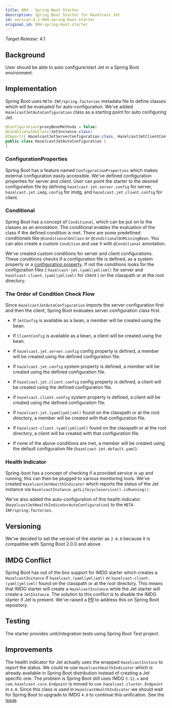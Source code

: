 ```yaml
---
title: 004 - Spring Boot Starter
description: Spring Boot Starter for Hazelcast Jet
id: version-4.1-004-spring-boot-starter
original_id: 004-spring-boot-starter
---
```


*Target Release*: 4.1

## Background

User should be able to auto configure/start Jet in a Spring Boot
environment.

## Implementation

Spring Boot uses `META-INF/spring.factories` metadata file to define
classes which will be evaluated for auto-configuration. We've added
`HazelcastJetAutoConfiguration` class as a starting point for auto
configuring Jet.

```java
@Configuration(proxyBeanMethods = false)
@ConditionalOnClass(JetInstance.class)
@Import({ HazelcastJetServerConfiguration.class, HazelcastJetClientConfiguration.class })
public class HazelcastJetAutoConfiguration {
}
```

### ConfigurationProperties

Spring Boot has a feature named `ConfigurationProperties` which makes
external configuration easily accessible. We've defined configuration
properties for server and client. User can point the starter to the
desired configuration file by defining `hazelcast.jet.server.config`
for server, `hazelcast.jet.imdg.config` for imdg, and
`hazelcast.jet.client.config` for client.

### Conditional

Spring Boot has a concept of `Conditional`, which can be put on to the
classes as an annotation. The conditional enables the evaluation of the
class if the defined condition is met. There are some predefined
conditionals like `@ConditionalOnClass` or `@ConditionalOnMissingBean`.
You can also create a custom `Condition` and use it with `@Conditional`
annotation.

We've created custom conditions for server and client configurations.
These conditions checks if a configuration file is defined, as a system
property or a [configuration property](#configurationproperties). If
not the conditions looks for the configuration files
( `hazelcast-jet.(yaml|yml|xml)` for server and
`hazelcast-client.(yaml|yml|xml)` for client ) on the classpath or at
the root directory.

### The Order of Condition Check Flow

Since `HazelcastJetAutoConfiguration` imports the server configuration
first and then the client, Spring Boot evaluates server configuration
class first.

- If `JetConfig` is available as a bean, a member will be created using
  the bean.
  
- If `ClientConfig` is available as a bean, a client will be created
  using the bean.

- If `hazelcast.jet.server.config` config property is defined, a member
  will be created using the defined configuration file.

- If `hazelcast.jet.config` system property is defined, a member will
  be created using the defined configuration file.

- If `hazelcast.jet.client.config` config property is defined, a client
  will be created using the defined configuration file.

- If `hazelcast.client.config` system property is defined, a client
  will be created using the defined configuration file.

- If `hazelcast-jet.(yaml|yml|xml)` found on the classpath or at the
  root directory, a member will be created with that configuration file.

- If `hazelcast-client.(yaml|yml|xml)` found on the classpath or at the
  root directory, a client will be created with that configuration file.

- If none of the above conditions are met, a member will be  created
  using the default configuration file (`hazelcast-jet-default.yaml`).

### Health Indicator

Spring-boot has a concept of checking if a provided service is up and
running, this can then be plugged to various monitoring tools. We've
created `HazelcastJetHealthIndicator` which reports the status of the
Jet instance via `HazelcastInstance.getLifecycleservice().isRunning()`.

We've also added the auto-configuration of this health indicator
(`HazelcastJetHealthIndicatorAutoConfiguration`) to the
`META-INF/spring.factories`.

## Versioning

We've decided to set the version of the starter as `2.0.0` because it
is compatible with Spring Boot 2.0.0 and above.

## IMDG Conflict

Spring Boot has out of the box support for IMDG starter which creates a
`HazelcastInstance` if `hazelcast.(yaml|yml|xml)` or
`hazelcast-client.(yaml|yml|xml)` found on the classpath or at the root
directory. This means that IMDG starter will create a
`HazelcastInstance` while the Jet starter will create a `JetInstance`.
The solution to this conflict is to disable the IMDG starter if Jet is
present. We've raised a [PR](https://github.com/spring-projects/spring-boot/pull/20729)
to address this on Spring Boot repository.

## Testing

The starter provides unit/integration tests using Spring Boot Test
project.

## Improvements

The health indicator for Jet actually uses the wrapped
`HazelcastInstace` to report the status. We could re-use
`HazelcastHealthIndicator` which is already available in Spring Boot
distribution instead of creating a Jet specific one. The problem is
Spring Boot still uses IMDG `3.12.x` and `com.hazelcast.core.Endpoint`
is moved to `com.hazelcast.cluster.Endpoint` in `4.0`. Since this class
is used in `HazelcastHealthIndicator` we should wait for Spring Boot to
upgrade to IMDG `4.0` to continue this unification. See the
[issue](https://github.com/hazelcast/hazelcast-jet-contrib/issues/63).
